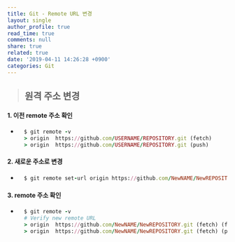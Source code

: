 ```yaml
---
title: Git - Remote URL 변경
layout: single
author_profile: true
read_time: true
comments: null
share: true
related: true
date: '2019-04-11 14:26:28 +0900'
categories: Git
---
```


> ## 원격 주소  변경

#### 1. 이전 remote 주소 확인
* ```ruby
	$ git remote -v
	> origin  https://github.com/USERNAME/REPOSITORY.git (fetch)
	> origin  https://github.com/USERNAME/REPOSITORY.git (push)
	```

#### 2.  새로운 주소로 변경
* ```ruby
	$ git remote set-url origin https://github.com/NewNAME/NewREPOSITORY.git (fetch)
	```
	
#### 3.  remote 주소 확인
* ```ruby
	$ git remote -v
	# Verify new remote URL
	> origin  https://github.com/NewNAME/NewREPOSITORY.git (fetch) (fetch)
	> origin  https://github.com/NewNAME/NewREPOSITORY.git (fetch) (push)
```
